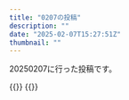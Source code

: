 ```yaml
---
title: "0207の投稿"
description: ""
date: "2025-02-07T15:27:51Z"
thumbnail: ""
---
```

20250207に行った投稿です。
<!--more-->
{{<othersns text="フィクションのネタとしてよくありそうだからあんまりおもしろくないな" url="https://qunagi.qunagi.net/notice/AqryIFoROqcUfLvBKK" screenname="jme/k.h" date="2025-02-07T08:27:20.000Z">}}
{{<othersns text="隕石破壊用の名目があれば軍備強化できないだろうか" url="https://qunagi.qunagi.net/notice/AqrxtRK7SuVr7vuFXM" screenname="jme/k.h" date="2025-02-07T08:22:51.000Z">}}
